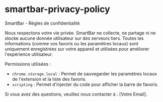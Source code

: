 # smartbar-privacy-policy
SmartBar - Règles de confidentialité

Nous respectons votre vie privée. SmartBar ne collecte, ne partage ni ne stocke aucune donnée utilisateur sur des serveurs tiers. Toutes les informations (comme vos favoris ou les paramètres locaux) sont uniquement enregistrées sur votre appareil et utilisées pour améliorer l'expérience utilisateur. 

Permissions utilisées :
- `chrome.storage.local` : Permet de sauvegarder les paramètres locaux de l'extension et la liste des favoris.
- `scripting` : Permet d'injecter du code pour afficher la barre de favoris.

Si vous avez des questions, veuillez nous contacter à : [Votre Email].
